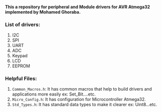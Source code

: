 #### This a repository for peripheral and Module drivers for AVR Atmega32 implemented by Mohamed Ghoraba.

### List of drivers:
  1. I2C
  2. SPI
  3. UART
  4. ADC
  5. Keypad
  6. LCD
  7. EEPROM

### Helpful Files:
  1. `Common_Macros.h`: It has common macros that help to build drivers and applications more easily ex: Set_Bit....etc.
  2. `Micro_Config.h`: It has configuration for Microcontroller Atmega32.
  3. `Std_Types.h`: It has standard data types to make it clearer ex: Uint8...etc.
